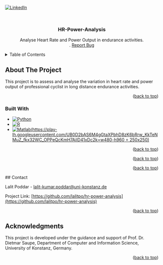  <a name="readme-top"></a> 
  
[![LinkedIn][linkedin-shield]][linkedin-url]



<!-- PROJECT LOGO -->
<br />
<div align="center"> 

  <h3 align="center">HR-Power-Analysis</h3>

  <p align="center">
    Analyse Heart Rate and Power Output in endurance activities.
    <br />
    .
    <a href="https://github.com/lalitpo/hr-power-analysis/issues">Report Bug</a> 
  </p>
</div>



<!-- TABLE OF CONTENTS -->
<details>
  <summary>Table of Contents</summary>
  <ol>
    <li>
      <a href="#about-the-project">About The Project</a>
      <ul>
        <li><a href="#built-with">Built With</a></li>
      </ul>
    </li>
    <li>
      <a href="#getting-started">Getting Started</a>
      <ul>
        <li><a href="#prerequisites">Prerequisites</a></li>
        <li><a href="#installation">Installation</a></li>
      </ul>
    </li>
    <li><a href="#usage">Usage</a></li>
    <li><a href="#contact">Contact</a></li>
    <li><a href="#acknowledgments">Acknowledgments</a></li>
  </ol>
</details>



<!-- ABOUT THE PROJECT -->
## About The Project

 
This project is to assess and analyse the variation in heart rate and power output of professional cyclist in long distance endurance activities.

<p align="right">(<a href="#readme-top">back to top</a>)</p>



### Built With

* [![Python][Python]][python-url]
* [![R][R]][R-url]
* [![Matlab](https://play-lh.googleusercontent.com/UB0D2bAS6M4gGtaXPbhD8zK6bRrw_KkTeNMuZ_fkx32WC_OPPeQcKmH7AiID41xDc2k=w480-h960 = 250x250)][matlab-url]


<p align="right">(<a href="#readme-top">back to top</a>)</p>



<!-- GETTING STARTED 
## Getting Started

This is an example of how you may give instructions on setting up your project locally.
To get a local copy up and running follow these simple example steps.

### Prerequisites

This is an example of how to list things you need to use the software and how to install them.
* npm
  ```sh
  npm install npm@latest -g
  ```

### Installation

_Below is an example of how you can instruct your audience on installing and setting up your app. This template doesn't rely on any external dependencies or services._

1. Get a free API Key at [https://example.com](https://example.com)
2. Clone the repo
   ```sh
   git clone https://github.com/your_username_/Project-Name.git
   ```
3. Install NPM packages
   ```sh
   npm install
   ```
4. Enter your API in `config.js`
   ```js
   const API_KEY = 'ENTER YOUR API'; 
   ```

<p align="right">(<a href="#readme-top">back to top</a>)</p>



<!-- USAGE EXAMPLES 
## Usage

Use this space to show useful examples of how a project can be used. Additional screenshots, code examples and demos work well in this space. You may also link to more resources.

_For more examples, please refer to the [Documentation](https://example.com)_ -->

<p align="right">(<a href="#readme-top">back to top</a>)</p>



<!-- CONTRIBUTING
## Contributing

Contributions are what make the open source community such an amazing place to learn, inspire, and create. Any contributions you make are **greatly appreciated**.

If you have a suggestion that would make this better, please fork the repo and create a pull request. You can also simply open an issue with the tag "enhancement".
Don't forget to give the project a star! Thanks again!

1. Fork the Project
2. Create your Feature Branch (`git checkout -b feature/AmazingFeature`)
3. Commit your Changes (`git commit -m 'Add some AmazingFeature'`)
4. Push to the Branch (`git push origin feature/AmazingFeature`)
5. Open a Pull Request

 -->
<p align="right">(<a href="#readme-top">back to top</a>)</p>
<!-- CONTACT -->
## Contact

Lalit Poddar - lalit-kumar.poddar@uni-konstanz.de

Project Link: [https://github.com/lalitpo/hr-power-analysis](https://github.com/lalitpo/hr-power-analysis)

<p align="right">(<a href="#readme-top">back to top</a>)</p>



<!-- ACKNOWLEDGMENTS -->
## Acknowledgments

This project is developed under the guidance and support of Prof. Dr. Dietmar Saupe, Department of Computer and Information Science, University of Konstanz, Germany.

<p align="right">(<a href="#readme-top">back to top</a>)</p>



<!-- MARKDOWN LINKS & IMAGES -->
<!-- https://www.markdownguide.org/basic-syntax/#reference-style-links --> 
[linkedin-shield]: https://img.shields.io/badge/-LinkedIn-black.svg?style=for-the-badge&logo=linkedin&colorB=555
[linkedin-url]: https://www.linkedin.com/in/lalit-poddar/
[Python]: https://www.python.org/static/img/python-logo@2x.png
[python-url]: https://www.python.org/
[R]: https://www.r-project.org/Rlogo.png
[R-url]: https://www.r-project.org/
[Matlab]: https://play-lh.googleusercontent.com/UB0D2bAS6M4gGtaXPbhD8zK6bRrw_KkTeNMuZ_fkx32WC_OPPeQcKmH7AiID41xDc2k=w480-h960
[matlab-url]: https://in.mathworks.com/products/matlab.html/

